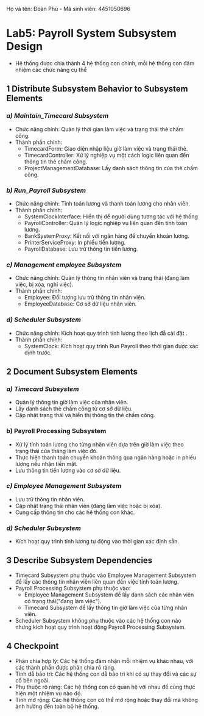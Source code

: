 Họ và tên: Đoàn Phú        -        Mã sinh viên: 4451050696

# Lab5: Payroll System Subsystem Design
  - Hệ thống được chia thành 4 hệ thống con chính, mỗi hệ thống con đảm nhiệm các chức năng cụ thể
## **1 Distribute Subsystem Behavior to Subsystem Elements**
  ### **_a) Maintain_Timecard Subsystem_**
  - Chức năng chính: Quản lý thời gian làm việc và trạng thái thẻ chấm công.
  - Thành phần chính:
    - TimecardForm: Giao diện nhập liệu giờ làm việc và trạng thái thẻ.
    - TimecardController: Xử lý nghiệp vụ một cách logic liên quan đến thông tin thẻ chấm công.
    - ProjectManagementDatabase: Lấy danh sách thông tin của thẻ chấm công.
  ### **_b) Run_Payroll Subsystem_**
  - Chức năng chính: Tính toán lương và thanh toán lương cho nhân viên.
  - Thành phần chính:
    - SystemClockInterface: Hiển thị để người dùng tương tác với hệ thống  
    - PayrollController: Quản lý logic nghiệp vụ liên quan đến tính toán lương.
    - BankSystemProxy: Kết nối với ngân hàng để chuyển khoản lương.
    - PrinterServiceProxy: In phiếu tiền lương.
    - PayrollDatabase: Lưu trữ thông tin tiền lương.
  ### **_c) Management employee Subsystem_**
  - Chức năng chính: Quản lý thông tin nhân viên và trạng thái (đang làm việc, bị xóa, nghỉ việc).
  - Thành phần chính:
    - Employee: Đối tượng lưu trữ thông tin nhân viên.
    - EmployeeDatabase: Cơ sở dữ liệu nhân viên.
  ### **_d) Scheduler Subsystem_**
  - Chức năng chính: Kích hoạt quy trình tính lương theo lịch đẫ cài đặt .
  - Thành phần chính:
    - SystemClock: Kích hoạt quy trình Run Payroll theo thời gian được xác định trước.
## **2 Document Subsystem Elements**
  ### **_a) Timecard Subsystem_**
  - Quản lý thông tin giờ làm việc của nhân viên.
  - Lấy danh sách thẻ chấm công từ cơ sở dữ liệu.
  - Cập nhật trạng thái và hiển thị thông tin thẻ chấm công.
  ### b) Payroll Processing Subsystem
  - Xử lý tính toán lương cho từng nhân viên dựa trên giờ làm việc theo trạng thái của tháng làm việc đó.
  - Thực hiện thanh toán chuyển khoản thông qua ngân hàng hoặc in phiếu lương nếu nhận tiền mặt.
  - Lưu thông tin tiền lương vào cơ sở dữ liệu.
  ### **_c) Employee Management Subsystem_**
  - Lưu trữ thông tin nhân viên.
  - Cập nhật trạng thái nhân viên (đang làm việc hoặc bị xóa).
  - Cung cấp thông tin cho các hệ thống con khác.
  ### **_d) Scheduler Subsystem_**
  - Kích hoạt quy trình tính lương tự động vào thời gian xác định sẵn.
## **3 Describe Subsystem Dependencies**
  - Timecard Subsystem phụ thuộc vào Employee Management Subsystem để lấy các thông tin nhân viên liên quan đến việc tính toán lương.
  - Payroll Processing Subsystem phụ thuộc vào:
    - Employee Management Subsystem để lấy danh sách các nhân viên có trạng thái("đang làm việc").
    - Timecard Subsystem để lấy thông tin giờ làm việc của từng nhân viên.
  - Scheduler Subsystem không phụ thuộc vào các hệ thống con nào nhưng kích hoạt quy trình hoạt động Payroll Processing Subsystem.
## **4 Checkpoint**
  - Phân chia hợp lý: Các hệ thống đảm nhận mỗi nhiệm vụ khác nhau, với các thành phần được phân chia rõ ràng.
  - Tính dễ bảo trì: Các hệ thống con dễ bảo trì khi có sự thay đổi và các sự cố bên ngoài.
  - Phụ thuộc rõ ràng: Các hệ thống con có quan hệ với nhau để cùng thực hiện một nhiệm vụ nào đó.
  - Tính mở rộng: Các hệ thống con có thể mở rộng hoặc thay đổi mà không ảnh hưởng đến toàn bộ hệ thống.
  
      



